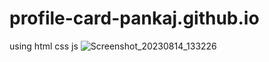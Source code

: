 # profile-card-pankaj.github.io
using html css js
![Screenshot_20230814_133226](https://github.com/itspankaj143/profile-card-pankaj.github.io/assets/124787647/c17dfe42-fdf9-4738-b969-ac6634a854e3)

